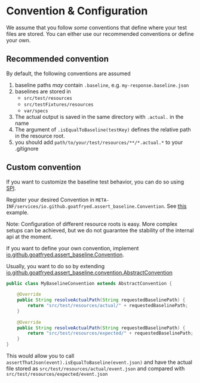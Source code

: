 # Convention & Configuration
We assume that you follow *some* conventions that define where your test files are stored.
You can either use our recommended conventions or define your own.

## Recommended convention
By default, the following conventions are assumed

1. baseline paths *may* contain `.baseline`, e.g. `my-response.baseline.json`
2. baselines are stored in
    - `src/test/resources`
    - `src/testFixtures/resources`
    - `var/specs`
3. The actual output is saved in the same directory with `.actual.` in the name
4. The argument of `.isEqualToBaseline(testKey)` defines the relative path in the resource root.
5. you should add `path/to/your/test/resources/**/*.actual.*` to your .gitignore

## Custom convention
If you want to customize the baseline test behavior, you can do so using [SPI](https://docs.oracle.com/javase/tutorial/sound/SPI-intro.html).

Register your desired Convention in `META-INF/services/io.github.goatfryed.assert_baseline.Convention`.
See [this](./src/testSpi/resources/META-INF/services/io.github.goatfryed.assert_baseline.Convention) example.

Note: Configuration of different resource roots is easy. More complex setups can be achieved,
but we do not guarantee the stability of the internal api at the moment.

If you want to define your own convention, implement [io.github.goatfryed.assert_baseline.Convention](./src/main/java/com/github/goatfryed/assert_baseline/Convention.java).

Usually, you want to do so by extending
[io.github.goatfryed.assert_baseline.convention.AbstractConvention](./src/main/java/com/github/goatfryed/assert_baseline/convention/AbstractConvention.java)

```java
public class MyBaselineConvention extends AbstractConvention {
    
    @Override
    public String resolveActualPath(String requestedBaselinePath) {
        return "src/test/resources/actual/" + requestedBaselinePath;
    }
    
    @Override
    public String resolveActualPath(String requestedBaselinePath) {
        return "src/test/resources/expected/" + requestedBaselinePath;
    }
}
```
This would allow you to call `assertThatJson(event).isEqualToBaseline(event.json)`
and have the actual file stored as `src/test/resources/actual/event.json` and compared with
`src/test/resources/expected/event.json`
